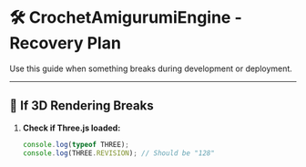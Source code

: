 # 🛠️ CrochetAmigurumiEngine - Recovery Plan

Use this guide when something breaks during development or deployment.

---

## 🔴 If 3D Rendering Breaks

1. **Check if Three.js loaded:**
   ```js
   console.log(typeof THREE);
   console.log(THREE.REVISION); // Should be "128"